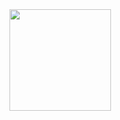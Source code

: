 <div>
  <a href="https://github.com/systemagic-91">  
  <img height="180em" src="https://github-readme-stats.vercel.app/api/top-langs/?username=systemagic-91&layout=compact&langs_count=7&theme=dracula"/>
</div>
